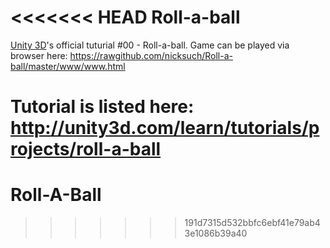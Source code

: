<<<<<<< HEAD
Roll-a-ball
===========

[Unity 3D](http://unity3d.com)'s official tuturial #00 - Roll-a-ball. Game can be played via browser here: https://rawgithub.com/nicksuch/Roll-a-ball/master/www/www.html

Tutorial is listed here: http://unity3d.com/learn/tutorials/projects/roll-a-ball
=======
# Roll-A-Ball
>>>>>>> 191d7315d532bbfc6ebf41e79ab43e1086b39a40
